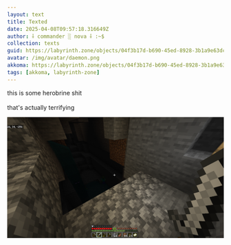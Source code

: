 ```yaml
---
layout: text
title: Texted
date: 2025-04-08T09:57:18.316649Z
author: ⸸ commander ░ nova ⸸ :~$
collection: texts
guid: https://labyrinth.zone/objects/04f3b17d-b690-45ed-8928-3b1a9e63dcc8
avatar: /img/avatar/daemon.png
akkoma: https://labyrinth.zone/objects/04f3b17d-b690-45ed-8928-3b1a9e63dcc8
tags: [akkoma, labyrinth-zone]
---
```


<p>this is some herobrine shit<br><br>that's actually terrifying</p><img src="/assets/text_media/e5d14db8424f4418ee25268d25c9b4f9dd71419fc9b208a0c807bfaa64bd0fd5.png" alt="" />